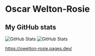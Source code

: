 # Oscar Welton-Rosie

## My GitHub stats
![GitHub Stats](https://github-readme-stats.vercel.app/api/top-langs/?username=OWelton-Rosie&theme=cobalt&show_icons=true&hide_border=true&layout=compact)
![GitHub Stats](https://github-readme-stats.vercel.app/api?username=OWelton-Rosie&theme=cobalt&show_icons=true&hide_border=true&count_private=true)

<a href="https://owelton-rosie.pages.dev/">https://owelton-rosie.pages.dev/</a>
